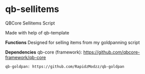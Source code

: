 # qb-sellitems
QBCore Sellitems Script

Made with help of qb-template

**Functions**
Designed for selling items from my goldpanning script

**Dependencies**
    qb-core (framework): https://github.com/qbcore-framework/qb-core
    
    qb-goldpan: https://github.com/RapidzModzz/qb-goldpan
